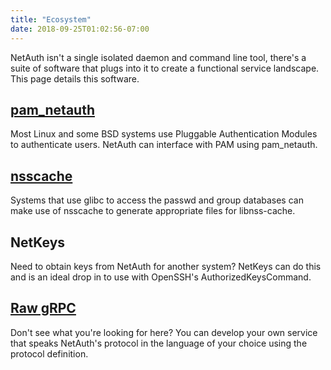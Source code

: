 ```yaml
---
title: "Ecosystem"
date: 2018-09-25T01:02:56-07:00
---
```


NetAuth isn't a single isolated daemon and command line tool, there's
a suite of software that plugs into it to create a functional service
landscape.  This page details this software.

## [pam_netauth](pam_netauth/)

Most Linux and some BSD systems use Pluggable Authentication Modules
to authenticate users.  NetAuth can interface with PAM using
pam_netauth.

## [nsscache](nsscache/)

Systems that use glibc to access the passwd and group databases can
make use of nsscache to generate appropriate files for libnss-cache.

## NetKeys

Need to obtain keys from NetAuth for another system?  NetKeys can do
this and is an ideal drop in to use with OpenSSH's
AuthorizedKeysCommand.

## [Raw gRPC](https://github.com/NetAuth/Protocol)

Don't see what you're looking for here?  You can develop your own
service that speaks NetAuth's protocol in the language of your choice
using the protocol definition.
